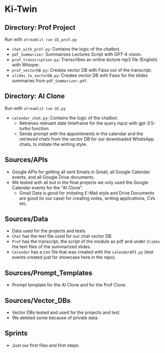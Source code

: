 # Ki-Twin

## Directory: Prof Project
Run with `streamlit run UI_prof.py`

- `chat_with_prof.py`: Contains the logic of the chatbot.
- `pdf_Summarizer`: Summarizes Lectures Script with GPT-4 vision.
- `prof_transcription.py`: Transcribes an online lecture mp3 file (English) with Whisper.
- `prof_vectorDB.py`: Creates vector DB with Faiss out of the transcript.
- `slides_to_vectorDB.py`: Creates vector DB with Faiss for the slides summaries from `pdf_Summarizer.pdf`.

## Directory: AI Clone
Run with `streamlit run UI.py`

- `calendar_chat.py`: Contains the logic of the chatbot.
  - Retrieves relevant date timeframe for the query input with gpt-3.5-turbo function.
  - Sends prompt with the appointments in the calendar and the retrieved chats from the vector DB for our downloaded WhatsApp chats, to imitate the writing style.

## Sources/APIs
- Google APIs for getting all sent Emails in Gmail, all Google Calendar events, and all Google Drive documents.
- We tested with all but in the final projects we only used the Google Calendar events for the "AI Clone".
  - Gmail Data is good for imitating E-Mail style and Drive Documents are good (in our case) for creating notes, writing applications, CVs etc.

## Sources/Data
- Data used for the projects and tests.
- `Chat` has the text file used for our chat vector DB.
- `Prof` has the transcript, the script of the module as pdf and under `Slides` the text files of the summarized slides.
- `Calendar` has a csv file that was created with the `calendarAPI.py` (test events created just for showcase here in the repo).

## Sources/Prompt_Templates
- Prompt template for the AI Clone and for the Prof Clone.

## Sources/Vector_DBs
- Vector DBs tested and used for the projects and test.
- We deleted some because of private data.

## Sprints
- Just our first files and first steps.

